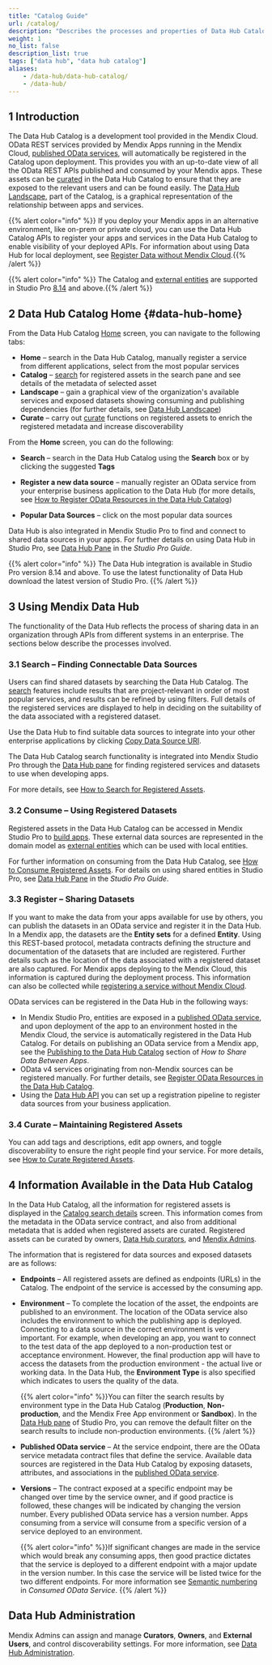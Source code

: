 ```yaml
---
title: "Catalog Guide"
url: /catalog/
description: "Describes the processes and properties of Data Hub Catalog."
weight: 1
no_list: false
description_list: true
tags: ["data hub", "data hub catalog"]
aliases:
    - /data-hub/data-hub-catalog/
    - /data-hub/
---
```


## 1 Introduction

The Data Hub Catalog is a development tool provided in the Mendix Cloud. OData REST services provided by Mendix Apps running in the Mendix Cloud, [published OData services](/refguide/published-odata-services/), will automatically be registered in the Catalog upon deployment. This provides you with an up-to-date view of all the OData REST APIs published and consumed by your Mendix apps. These assets can be [curated](/catalog/manage-data-sources/curate/) in the Data Hub Catalog to ensure that they are exposed to the relevant users and can be found easily. The [Data Hub Landscape](/data-hub/data-hub-landscape/), part of the Catalog, is a graphical representation of the relationship between apps and services.

{{% alert color="info" %}}
If you deploy your Mendix apps in an alternative environment, like on-prem or private cloud, you can use the Data Hub Catalog APIs to register your apps and services in the Data Hub Catalog to enable visibility of your deployed APIs. For information about using Data Hub for local deployment, see [Register Data without Mendix Cloud](/data-hub/data-hub-without-mendix-cloud/).{{% /alert %}}

{{% alert color="info" %}}
The Catalog and [external entities](/refguide/external-entities/) are supported in Studio Pro [8.14](/releasenotes/8/8.14/) and above.{{% /alert %}}

## 2 Data Hub Catalog Home {#data-hub-home}

From the Data Hub Catalog [Home](https://hub.mendix.com) screen, you can navigate to the following tabs:

* **Home** – search in the Data Hub Catalog, manually register a service from different applications, select from the most popular services
* **Catalog** – [search](/data-hub/data-hub-catalog/search/) for registered assets in the search pane and see details of the metadata of selected asset
* **Landscape** – gain a graphical view of the organization's available services and exposed datasets showing consuming and publishing dependencies (for further details, see [Data Hub Landscape](/data-hub/data-hub-landscape/))
* **Curate** – carry out [curate](/catalog/manage-data-sources/curate/) functions on registered assets to enrich the registered metadata and increase discoverability

From the **Home** screen, you can do the following:

* **Search** – search in the Data Hub Catalog using the **Search** box or by clicking the suggested **Tags**
* **Register a new data source** – manually register an OData service from your enterprise business application to the Data Hub (for more details, see [How to Register OData Resources in the Data Hub Catalog](/catalog/register-data-sources/register-data/))

* **Popular Data Sources** – click on the most popular data sources

Data Hub is also integrated in Mendix Studio Pro to find and connect to shared data sources in your apps. For further details on using Data Hub in Studio Pro, see [Data Hub Pane](/refguide/data-hub-pane/) in the *Studio Pro Guide*.

{{% alert color="info" %}}
The Data Hub integration is available in Studio Pro version 8.14 and above. To use the latest functionality of Data Hub download the latest version of Studio Pro. {{% /alert %}}

## 3 Using Mendix Data Hub

The functionality of the Data Hub reflects the process of sharing data in an organization through APIs from different systems in an enterprise. The sections below describe the processes involved.

### 3.1 Search – Finding Connectable Data Sources

Users can find shared datasets by searching the Data Hub Catalog. The [search](/data-hub/data-hub-catalog/search/) features include results that are project-relevant in order of most popular services, and results can be refined by using filters. Full details of the registered services are displayed to help in deciding on the suitability of the data associated with a registered dataset.

Use the Data Hub to find suitable data sources to integrate into your other enterprise applications by clicking [Copy Data Source URI](/data-hub/data-hub-catalog/search/#service-details).

The Data Hub Catalog search functionality is integrated into Mendix Studio Pro through the [Data Hub pane](/refguide/data-hub-pane/) for finding registered services and datasets to use when developing apps.

For more details, see [How to Search for Registered Assets](/data-hub/data-hub-catalog/search/).

### 3.2 Consume – Using Registered Datasets

Registered assets in the Data Hub Catalog can be accessed in Mendix Studio Pro to [build apps](/refguide/modeling/). These external data sources are represented in the domain model as [external entities](/refguide/external-entities/) which can be used with local entities.

For further information on consuming from the Data Hub Catalog, see [How to Consume Registered Assets](/data-hub/data-hub-catalog/consume/). For details on using shared entities in Studio Pro, see [Data Hub Pane](/refguide/data-hub-pane/) in the *Studio Pro Guide*.

### 3.3 Register – Sharing Datasets

If you want to make the data from your apps available for use by others, you can publish the datasets in an OData service and register it in the Data Hub. In a Mendix app, the datasets are the **Entity sets** for a defined **Entity**. Using this REST-based protocol, metadata contracts defining the structure and documentation of the datasets that are included are registered. Further details such as the location of the data associated with a registered dataset are also captured. For Mendix apps deploying to the Mendix Cloud, this information is captured during the deployment process. This information can also be collected while [registering a service without Mendix Cloud](/catalog/register-data-sources/register-data/).

OData services can be registered in the Data Hub in the following ways:

* In Mendix Studio Pro, entities are exposed in a [published OData service](/refguide/published-odata-services/), and upon deployment of the app to an environment hosted in the Mendix Cloud, the service is automatically registered in the Data Hub Catalog. For details on publishing an OData service from a Mendix app, see the [Publishing to the Data Hub Catalog](/catalog/share-data/#publishing) section of *How to Share Data Between Apps*.
* OData v4 services originating from non-Mendix sources can be registered manually. For further details, see [Register OData Resources in the Data Hub Catalog](/catalog/register-data-sources/register-data/).
* Using the [Data Hub API](/apidocs-mxsdk/apidocs/data-hub-apis/) you can set up a registration pipeline to register data sources from your business application.

### 3.4 Curate – Maintaining Registered Assets

You can add tags and descriptions, edit app owners, and toggle discoverability to ensure the right people find your service. For more details, see [How to Curate Registered Assets](/catalog/manage-data-sources/curate/).

## 4 Information Available in the Data Hub Catalog

In the Data Hub Catalog, all the information for registered assets is displayed in the [Catalog search details](/data-hub/data-hub-catalog/search/#search-details) screen. This information comes from the metadata in the OData service contract, and also from additional metadata that is added when registered assets are curated. Registered assets can be curated by owners, [Data Hub curators](/data-hub/data-hub-catalog/manage-data-sources/user-roles/#curator), and [Mendix Admins](/data-hub/data-hub-catalog/manage-data-sources/user-roles/#admin).

The information that is registered for data sources and exposed datasets are as follows:

* **Endpoints** – All registered assets are defined as endpoints (URLs) in the Catalog. The endpoint of the service is accessed by the consuming app.
* **Environment** – To complete the location of the asset, the endpoints are published to an environment. The location of the OData service also includes the environment to which the publishing app is deployed. Connecting to a data source in the correct environment is very important. For example, when developing an app, you want to connect to the test data of the app deployed to a non-production test or acceptance environment. However, the final production app will have to access the datasets from the production environment - the actual live or working data. In the Data Hub, the **Environment Type** is also specified which indicates to users the quality of the data.

    {{% alert color="info" %}}You can filter the search results by environment type in the Data Hub Catalog (**Production**, **Non-production**, and the Mendix Free App environment or **Sandbox**). In the [Data Hub pane](/refguide/data-hub-pane/) of Studio Pro, you can remove the default filter on the search results to include non-production environments. {{% /alert %}}

* **Published OData service** – At the service endpoint, there are the OData service metadata contract files that define the service. Available data sources are registered in the Data Hub Catalog by exposing  datasets, attributes, and associations in the [published OData service](/refguide/published-odata-services/). 
* **Versions** – The contract exposed at a specific endpoint may be changed over time by the service owner, and if good practice is followed, these changes will be indicated by changing the version number. Every published OData service has a version number. Apps consuming from a service will consume from a specific version of a service deployed to an environment.

    {{% alert color="info" %}}If significant changes are made in the service which would break any consuming apps, then good practice dictates that the service is deployed to a different endpoint with a major update in the version number. In this case the service will be listed twice for the two different endpoints. For more information see [Semantic numbering](/refguide/consumed-odata-service/#semantic) in *Consumed OData Service*. {{% /alert %}}

## Data Hub Administration

Mendix Admins can assign and manage **Curators**, **Owners**, and **External Users**, and control discoverability settings. For more information, see [Data Hub Administration](/developerportal/control-center/data-hub-admin/).
